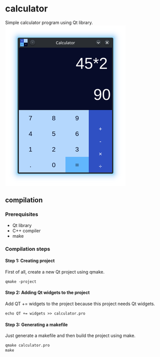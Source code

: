 # calculator
Simple calculator program using Qt library.
![calculator screenshot](/screenshot/calculator.png)

## compilation
### Prerequisites
- Qt library 
- C++ compiler
- make

### Compilation steps
#### Step 1: Creating project
First of all, create a new Qt project using qmake.
```
qmake -project
```

#### Step 2: Adding Qt widgets to the project
Add QT += widgets to the project because this project needs Qt widgets.
```
echo QT += widgets >> calculator.pro
```

#### Step 3: Generating a makefile 
Just generate a makefile and then build the project using make.
```
qmake calculator.pro
make
```
